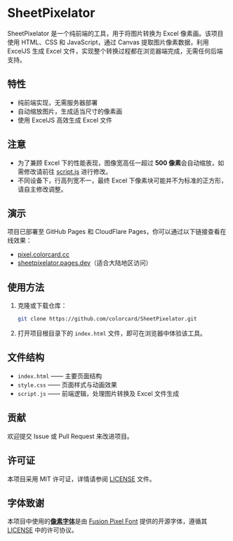 # SheetPixelator

SheetPixelator 是一个纯前端的工具，用于将图片转换为 Excel 像素画。该项目使用 HTML、CSS 和 JavaScript，通过 Canvas 提取图片像素数据，利用 ExcelJS 生成 Excel 文件，实现整个转换过程都在浏览器端完成，无需任何后端支持。

## 特性

- 纯前端实现，无需服务器部署
- 自动缩放图片，生成适当尺寸的像素画
- 使用 ExcelJS 高效生成 Excel 文件

## 注意

- 为了兼顾 Excel 下的性能表现，图像宽高任一超过 **500 像素**会自动缩放，如需修改请前往 [script.js](script.js) 进行修改。
- 不同设备下，行高列宽不一，最终 Excel 下像素块可能并不为标准的正方形，请自主修改调整。


## 演示

项目已部署至 GitHub Pages 和 CloudFlare Pages，你可以通过以下链接查看在线效果：
- [pixel.colorcard.cc](https://pixel.colorcard.cc)
- [sheetpixelator.pages.dev](https://sheetpixelator.pages.dev/)（适合大陆地区访问）

## 使用方法

1. 克隆或下载仓库：
   ```bash
   git clone https://github.com/colorcard/SheetPixelator.git
   ```
2. 打开项目根目录下的 `index.html` 文件，即可在浏览器中体验该工具。

## 文件结构

- `index.html` —— 主要页面结构
- `style.css` —— 页面样式与动画效果
- `script.js` —— 前端逻辑，处理图片转换及 Excel 文件生成

## 贡献

欢迎提交 Issue 或 Pull Request 来改进项目。

## 许可证

本项目采用 MIT 许可证，详情请参阅 [LICENSE](LICENSE) 文件。

## 字体致谢

本项目中使用的[**像素字体**](fusion-pixel-12px-proportional-zh_hans.ttf)是由 [Fusion Pixel Font](https://github.com/TakWolf/fusion-pixel-font)  提供的开源字体，遵循其 [LICENSE](https://github.com/TakWolf/fusion-pixel-font/blob/master/LICENSE-MIT) 中的许可协议。